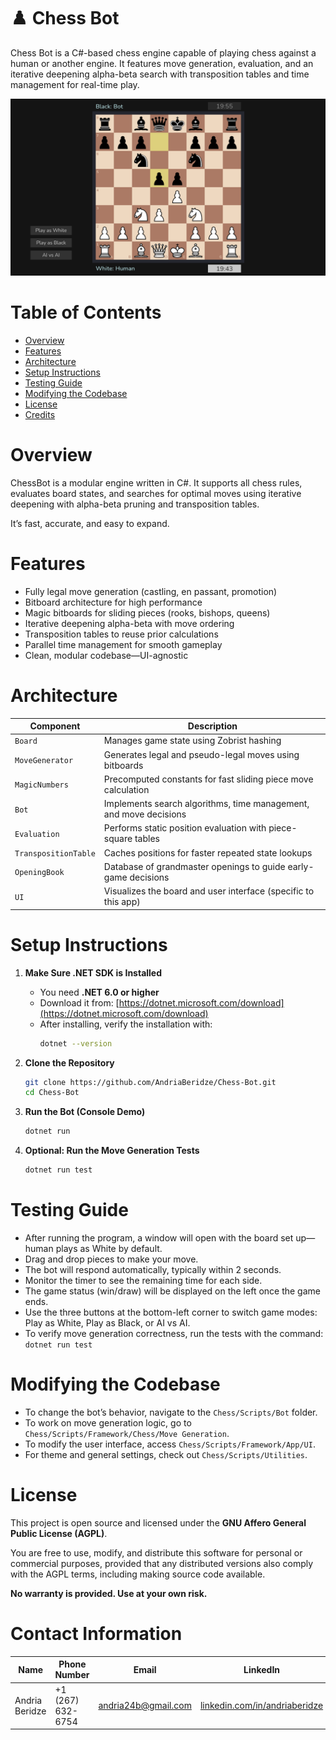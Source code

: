 # ♟️ Chess Bot

Chess Bot is a C#-based chess engine capable of playing chess against a human or another engine. It features move generation, evaluation, and an iterative deepening alpha-beta search with transposition tables and time management for real-time play.

![alt text](<Chess/Resources/Media/ScreenShot.png>)

# Table of Contents

- [Overview](#overview)
- [Features](#features)
- [Architecture](#architecture)
- [Setup Instructions](#setup-instructions)
- [Testing Guide](#testing-guide)
- [Modifying the Codebase](#modifying-the-codebase)
- [License](#license)
- [Credits](#credits)

# Overview

ChessBot is a modular engine written in C#. It supports all chess rules, evaluates board states, and searches for optimal moves using iterative deepening with alpha-beta pruning and transposition tables.

It’s fast, accurate, and easy to expand.

# Features

* Fully legal move generation (castling, en passant, promotion)
* Bitboard architecture for high performance
* Magic bitboards for sliding pieces (rooks, bishops, queens)
* Iterative deepening alpha-beta with move ordering
* Transposition tables to reuse prior calculations
* Parallel time management for smooth gameplay
* Clean, modular codebase—UI-agnostic

# Architecture

| Component            | Description                                                      |
| -------------------- | ---------------------------------------------------------------- |
| `Board`              | Manages game state using Zobrist hashing                         |
| `MoveGenerator`      | Generates legal and pseudo-legal moves using bitboards           |
| `MagicNumbers`       | Precomputed constants for fast sliding piece move calculation    |
| `Bot`                | Implements search algorithms, time management, and move decisions|
| `Evaluation`         | Performs static position evaluation with piece-square tables     |
| `TranspositionTable` | Caches positions for faster repeated state lookups               |
| `OpeningBook`        | Database of grandmaster openings to guide early-game decisions   |
| `UI`                 | Visualizes the board and user interface (specific to this app)   |


# Setup Instructions

1. **Make Sure .NET SDK is Installed**  
   - You need **.NET 6.0 or higher**  
   - Download it from: [https://dotnet.microsoft.com/download](https://dotnet.microsoft.com/download)  
   - After installing, verify the installation with:  
     ```bash
     dotnet --version
     ```

2. **Clone the Repository**  
   ```bash
   git clone https://github.com/AndriaBeridze/Chess-Bot.git
   cd Chess-Bot
   ```

3. **Run the Bot (Console Demo)**
   ```bash
   dotnet run
   ```

4. **Optional: Run the Move Generation Tests**
   ```bash
   dotnet run test
   ```

# Testing Guide

* After running the program, a window will open with the board set up—human plays as White by default.
* Drag and drop pieces to make your move.
* The bot will respond automatically, typically within 2 seconds.
* Monitor the timer to see the remaining time for each side.
* The game status (win/draw) will be displayed on the left once the game ends.
* Use the three buttons at the bottom-left corner to switch game modes: Play as White, Play as Black, or AI vs AI.
* To verify move generation correctness, run the tests with the command: `dotnet run test`

# Modifying the Codebase

* To change the bot’s behavior, navigate to the `Chess/Scripts/Bot` folder.
* To work on move generation logic, go to `Chess/Scripts/Framework/Chess/Move Generation`.
* To modify the user interface, access `Chess/Scripts/Framework/App/UI`.
* For theme and general settings, check out `Chess/Scripts/Utilities`.

# License

This project is open source and licensed under the **GNU Affero General Public License (AGPL)**.

You are free to use, modify, and distribute this software for personal or commercial purposes, provided that any distributed versions also comply with the AGPL terms, including making source code available.

**No warranty is provided. Use at your own risk.**

# Contact Information

| Name           | Phone Number      | Email               | LinkedIn                                    |
|----------------|-------------------|---------------------|---------------------------------------------|
| Andria Beridze | +1 (267) 632-6754 | andria24b@gmail.com | [linkedin.com/in/andriaberidze](https://www.linkedin.com/in/andriaberidze/) |

